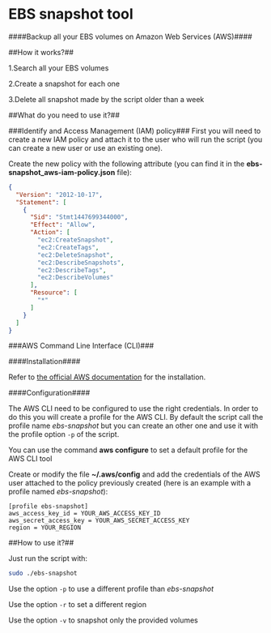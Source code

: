 EBS snapshot tool
=================

####Backup all your EBS volumes on Amazon Web Services (AWS)####

##How it works?##

1.Search all your EBS volumes

2.Create a snapshot for each one

3.Delete all snapshot made by the script older than a week

##What do you need to use it?##

###Identify and Access Management (IAM) policy###
First you will need to create a new IAM policy and attach it to the user who will run the script (you can create a new user or use an existing one).

Create the new policy with the following attribute (you can find it in the **ebs-snapshot_aws-iam-policy.json** file):
```json
{
  "Version": "2012-10-17",
  "Statement": [
    {
      "Sid": "Stmt1447699344000",
      "Effect": "Allow",
      "Action": [
        "ec2:CreateSnapshot",
        "ec2:CreateTags",
        "ec2:DeleteSnapshot",
        "ec2:DescribeSnapshots",
        "ec2:DescribeTags",
        "ec2:DescribeVolumes"
      ],
      "Resource": [
        "*"
      ]
    }
  ]
}
```

###AWS Command Line Interface (CLI)###

####Installation####

Refer to [the official AWS documentation](http://docs.aws.amazon.com/cli/latest/userguide/installing.html) for the installation.

####Configuration####

The AWS CLI need to be configured to use the right credentials. In order to do this you will create a profile for the AWS CLI.
By default the script call the profile name *ebs-snapshot* but you can create an other one and use it with the profile option `-p` of the script.

You can use the command **aws configure** to set a default profile for the AWS CLI tool

Create or modify the file **~/.aws/config** and add the credentials of the AWS user attached to the policy previously created (here is an example with a profile named *ebs-snapshot*):
```
[profile ebs-snapshot]
aws_access_key_id = YOUR_AWS_ACCESS_KEY_ID
aws_secret_access_key = YOUR_AWS_SECRET_ACCESS_KEY
region = YOUR_REGION
```

##How to use it?##

Just run the script with:
```bash
sudo ./ebs-snapshot
```

Use the option `-p` to use a different profile than *ebs-snapshot*

Use the option `-r` to set a different region

Use the option `-v` to snapshot only the provided volumes
